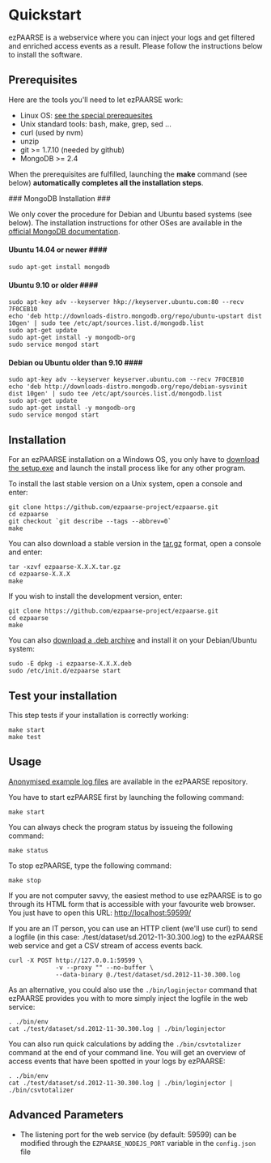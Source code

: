 # Quickstart #

ezPAARSE is a webservice where you can inject your logs and get
filtered and enriched access events as a result.
Please follow the instructions below to install the software.

## Prerequisites ##

Here are the tools you'll need to let ezPAARSE work:

* Linux OS: [see the special prerequesites](https://github.com/ezpaarse-project/ezpaarse/blob/master/doc/multi-os.md)
* Unix standard tools: bash, make, grep, sed ... 
* curl (used by nvm)
* unzip
* git >= 1.7.10 (needed by github)
* MongoDB >= 2.4

When the prerequisites are fulfilled, launching the **make** command (see below) **automatically completes all the installation steps**.

### MongoDB Installation ###

We only cover the procedure for Debian and Ubuntu based systems (see below).
The installation instructions for other OSes are available in the [official MongoDB documentation](http://docs.mongodb.org/manual/installation/).

#### Ubuntu 14.04 or newer ####
```
sudo apt-get install mongodb
```

#### Ubuntu 9.10 or older ####
```
sudo apt-key adv --keyserver hkp://keyserver.ubuntu.com:80 --recv 7F0CEB10
echo 'deb http://downloads-distro.mongodb.org/repo/ubuntu-upstart dist 10gen' | sudo tee /etc/apt/sources.list.d/mongodb.list
sudo apt-get update
sudo apt-get install -y mongodb-org
sudo service mongod start
```

#### Debian ou Ubuntu older than 9.10 ####
```
sudo apt-key adv --keyserver keyserver.ubuntu.com --recv 7F0CEB10
echo 'deb http://downloads-distro.mongodb.org/repo/debian-sysvinit dist 10gen' | sudo tee /etc/apt/sources.list.d/mongodb.list
sudo apt-get update
sudo apt-get install -y mongodb-org
sudo service mongod start
```

## Installation ##

For an ezPAARSE installation on a Windows OS, you only have to [download the setup.exe](http://analogist.couperin.org/ezpaarse/download)
and launch the install process like for any other program.

To install the last stable version on a Unix system, open a console and enter:
```console
git clone https://github.com/ezpaarse-project/ezpaarse.git
cd ezpaarse
git checkout `git describe --tags --abbrev=0`
make
```

You can also download a stable version in the [tar.gz](http://analogist.couperin.org/ezpaarse/download) format, open a console and enter:
```console
tar -xzvf ezpaarse-X.X.X.tar.gz
cd ezpaarse-X.X.X
make
```

If you wish to install the development version, enter:
```console
git clone https://github.com/ezpaarse-project/ezpaarse.git
cd ezpaarse
make
```

You can also [download a .deb archive](http://analogist.couperin.org/ezpaarse/download) and install it on your Debian/Ubuntu system:
```console
sudo -E dpkg -i ezpaarse-X.X.X.deb
sudo /etc/init.d/ezpaarse start
```

## Test your installation ##

This step tests if your installation is correctly working:

```console
make start
make test
```

## Usage ##

[Anonymised example log files](https://raw.github.com/ezpaarse-project/ezpaarse/master/test/dataset/sd.2012-11-30.300.log)
are available in the ezPAARSE repository.

You have to start ezPAARSE first by launching the following command:
```console
make start
```

You can always check the program status by issueing the following command:
```console
make status
```

To stop ezPAARSE, type the following command:
```console
make stop
```

If you are not computer savvy, the easiest method to use ezPAARSE is to go through its HTML form
that is accessible with your favourite web browser.
You just have to open this URL: [http://localhost:59599/](http://localhost:59599/)

If you are an IT person, you can use an HTTP client (we'll use curl) to send a logfile
(in this case: ./test/dataset/sd.2012-11-30.300.log) to the ezPAARSE web service
and get a CSV stream of access events back.

```console
curl -X POST http://127.0.0.1:59599 \
             -v --proxy "" --no-buffer \
             --data-binary @./test/dataset/sd.2012-11-30.300.log
```

As an alternative, you could also use the ``./bin/loginjector`` command that ezPAARSE provides you with
to more simply inject the logfile in the web service:

```console
. ./bin/env
cat ./test/dataset/sd.2012-11-30.300.log | ./bin/loginjector
```

You can also run quick calculations by adding the ``./bin/csvtotalizer`` command at the end of
your command line.
You will get an overview of access events that have been spotted in your logs by ezPAARSE:

```console
. ./bin/env
cat ./test/dataset/sd.2012-11-30.300.log | ./bin/loginjector | ./bin/csvtotalizer
```

## Advanced Parameters ##

* The listening port for the web service (by default: 59599) can be modified through the ``EZPAARSE_NODEJS_PORT`` variable
in the ``config.json`` file
